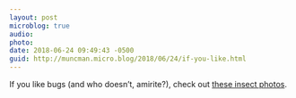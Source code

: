 ```yaml
---
layout: post
microblog: true
audio: 
photo: 
date: 2018-06-24 09:49:43 -0500
guid: http://muncman.micro.blog/2018/06/24/if-you-like.html
---
```

If you like bugs (and who doesn’t, amirite?), check out [these insect photos](https://www.alexanderwild.com/). 
